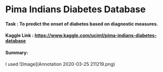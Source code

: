 # Pima Indians Diabetes Database

#### Task : To predict the onset of diabetes based on diagnostic measures.
#### Kaggle Link : https://www.kaggle.com/uciml/pima-indians-diabetes-database

#### Summary:
I used 
![Image](Annotation 2020-03-25 211219.png)
